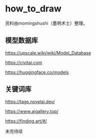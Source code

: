 # how_to_draw

资料由momingshushi（墨明术士）整理。

## 模型数据库

https://upscale.wiki/wiki/Model_Database

https://civitai.com

https://huggingface.co/models

## 关键词库

https://tags.novelai.dev/

https://www.aigallery.top/

https://finding.art/#/

未完待续
